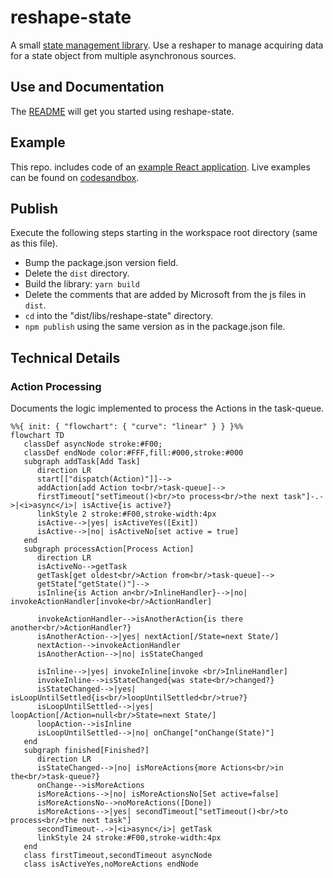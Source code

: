 # reshape-state

A small [state management library](libs/reshape-state/README.md). Use a reshaper to manage acquiring data for a state object from multiple asynchronous sources.

## Use and Documentation

The [README](libs/reshape-state/README.md) will get you started using reshape-state.

## Example

This repo. includes code of an [example React application](apps/example-app/src/main.tsx). Live examples can be found on [codesandbox](https://codesandbox.io/s/reshape-state-0617h).

## Publish

Execute the following steps starting in the workspace root directory (same as this file).

- Bump the package.json version field.
- Delete the `dist` directory.
- Build the library: `yarn build`
- Delete the comments that are added by Microsoft from the js files in `dist`.
- `cd` into the "dist/libs/reshape-state" directory.
- `npm publish` using the same version as in the package.json file.

## Technical Details

### Action Processing

Documents the logic implemented to process the Actions in the task-queue.

```mermaid
%%{ init: { "flowchart": { "curve": "linear" } } }%%
flowchart TD
   classDef asyncNode stroke:#F00;
   classDef endNode color:#FFF,fill:#000,stroke:#000
   subgraph addTask[Add Task]
      direction LR
      start[["dispatch(Action)"]]-->
      addAction[add Action to<br/>task-queue]-->
      firstTimeout["setTimeout()<br/>to process<br/>the next task"]-.->|<i>async</i>| isActive{is active?}
      linkStyle 2 stroke:#F00,stroke-width:4px
      isActive-->|yes| isActiveYes([Exit])
      isActive-->|no| isActiveNo[set active = true]
   end
   subgraph processAction[Process Action]
      direction LR
      isActiveNo-->getTask
      getTask[get oldest<br/>Action from<br/>task-queue]-->
      getState["getState()"]-->
      isInline{is Action an<br/>InlineHandler}-->|no| invokeActionHandler[invoke<br/>ActionHandler]

      invokeActionHandler-->isAnotherAction{is there another<br/>ActionHandler?}
      isAnotherAction-->|yes| nextAction[/State=next State/]
      nextAction-->invokeActionHandler
      isAnotherAction-->|no| isStateChanged

      isInline-->|yes| invokeInline[invoke <br/>InlineHandler]
      invokeInline-->isStateChanged{was state<br/>changed?}
      isStateChanged-->|yes| isLoopUntilSettled{is<br/>loopUntilSettled<br/>true?}
      isLoopUntilSettled-->|yes| loopAction[/Action=null<br/>State=next State/]
      loopAction-->isInline
      isLoopUntilSettled-->|no| onChange["onChange(State)"]
   end
   subgraph finished[Finished?]
      direction LR
      isStateChanged-->|no| isMoreActions{more Actions<br/>in the<br/>task-queue?}
      onChange-->isMoreActions
      isMoreActions-->|no| isMoreActionsNo[Set active=false]
      isMoreActionsNo-->noMoreActions([Done])
      isMoreActions-->|yes| secondTimeout["setTimeout()<br/>to process<br/>the next task"]
      secondTimeout-.->|<i>async</i>| getTask
      linkStyle 24 stroke:#F00,stroke-width:4px
   end
   class firstTimeout,secondTimeout asyncNode
   class isActiveYes,noMoreActions endNode
   ```